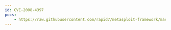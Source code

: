 ```yaml
---
id: CVE-2008-4397
pocs:
    - https://raw.githubusercontent.com/rapid7/metasploit-framework/master/modules/exploits/windows/brightstor/ca_arcserve_342.rb
---
```

